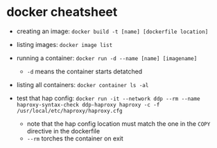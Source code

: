 # docker cheatsheet

* creating an image: `docker build -t [name] [dockerfile location]`
* listing images: `docker image list`
* running a container: `docker run -d --name [name] [imagename]`
    * `-d` means the container starts detatched
* listing all containers: `docker container ls -al`

* test that hap config: `docker run -it --network ddp --rm --name haproxy-syntax-check ddp-haproxy haproxy -c -f /usr/local/etc/haproxy/haproxy.cfg`
    * note that the hap config location must match the one in the `COPY` directive in the dockerfile
    * `--rm` torches the container on exit 
